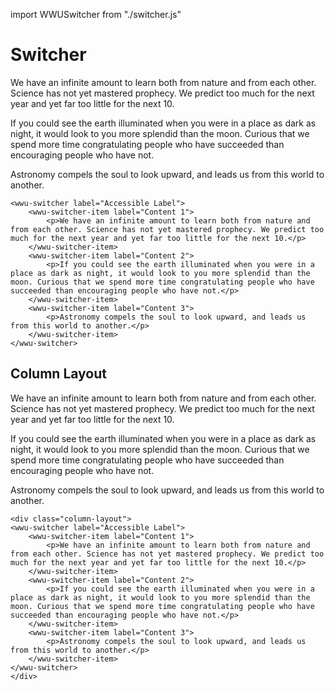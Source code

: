 import WWUSwitcher from "./switcher.js"

# Switcher
<wwu-switcher label="Accessible Label">
    <wwu-switcher-item label="Content 1">
        <p>We have an infinite amount to learn both from nature and from each other. Science has not yet mastered prophecy. We predict too much for the next year and yet far too little for the next 10.</p>
    </wwu-switcher-item>
    <wwu-switcher-item label="Content 2">
        <p>If you could see the earth illuminated when you were in a place as dark as night, it would look to you more splendid than the moon. Curious that we spend more time congratulating people who have succeeded than encouraging people who have not.</p>
    </wwu-switcher-item>
    <wwu-switcher-item label="Content 3">
        <p>Astronomy compels the soul to look upward, and leads us from this world to another.</p>
    </wwu-switcher-item>
</wwu-switcher>

```
<wwu-switcher label="Accessible Label">
    <wwu-switcher-item label="Content 1">
        <p>We have an infinite amount to learn both from nature and from each other. Science has not yet mastered prophecy. We predict too much for the next year and yet far too little for the next 10.</p>
    </wwu-switcher-item>
    <wwu-switcher-item label="Content 2">
        <p>If you could see the earth illuminated when you were in a place as dark as night, it would look to you more splendid than the moon. Curious that we spend more time congratulating people who have succeeded than encouraging people who have not.</p>
    </wwu-switcher-item>
    <wwu-switcher-item label="Content 3">
        <p>Astronomy compels the soul to look upward, and leads us from this world to another.</p>
    </wwu-switcher-item>
</wwu-switcher>
```

## Column Layout
<div className="column-layout">
<wwu-switcher label="Accessible Label">
    <wwu-switcher-item label="Content 1">
        <p>We have an infinite amount to learn both from nature and from each other. Science has not yet mastered prophecy. We predict too much for the next year and yet far too little for the next 10.</p>
    </wwu-switcher-item>
    <wwu-switcher-item label="Content 2">
        <p>If you could see the earth illuminated when you were in a place as dark as night, it would look to you more splendid than the moon. Curious that we spend more time congratulating people who have succeeded than encouraging people who have not.</p>
    </wwu-switcher-item>
    <wwu-switcher-item label="Content 3">
        <p>Astronomy compels the soul to look upward, and leads us from this world to another.</p>
    </wwu-switcher-item>
</wwu-switcher>
</div>

```
<div class="column-layout">
<wwu-switcher label="Accessible Label">
    <wwu-switcher-item label="Content 1">
        <p>We have an infinite amount to learn both from nature and from each other. Science has not yet mastered prophecy. We predict too much for the next year and yet far too little for the next 10.</p>
    </wwu-switcher-item>
    <wwu-switcher-item label="Content 2">
        <p>If you could see the earth illuminated when you were in a place as dark as night, it would look to you more splendid than the moon. Curious that we spend more time congratulating people who have succeeded than encouraging people who have not.</p>
    </wwu-switcher-item>
    <wwu-switcher-item label="Content 3">
        <p>Astronomy compels the soul to look upward, and leads us from this world to another.</p>
    </wwu-switcher-item>
</wwu-switcher>
</div>
```